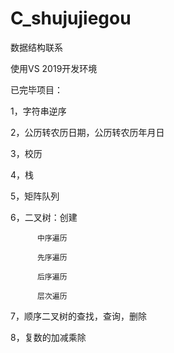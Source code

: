 # C_shujujiegou

数据结构联系

使用VS 2019开发环境

已完毕项目：

1，字符串逆序

2，公历转农历日期，公历转农历年月日

3，校历

4，栈

5，矩阵队列

6，二叉树：创建
        
          中序遍历
          
          先序遍历
          
          后序遍历
          
          层次遍历
         
7，顺序二叉树的查找，查询，删除

8，复数的加减乘除
